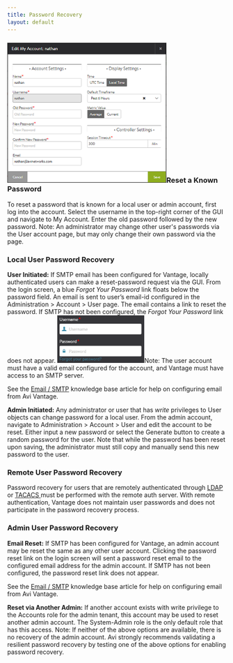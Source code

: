 ```yaml
---
title: Password Recovery
layout: default
---
```

### <a href="img/MyAccount.png"><img src="img/MyAccount.png" alt="MyAccount" width="366" height="321"></a>Reset a Known Password

To reset a password that is known for a local user or admin account, first log into the account. Select the username in the top-right corner of the GUI and navigate to My Account. Enter the old password followed by the new password.
Note:  An administrator may change other user's passwords via the User account page, but may only change their own password via the page.

### Local User Password Recovery

**User Initiated:**  If SMTP email has been configured for Vantage, locally authenticated users can make a reset-password request via the GUI. From the login screen, a blue *Forgot Your Password* link floats below the password field. An email is sent to user’s email-id configured in the Administration &gt; Account &gt; User page. The email contains a link to reset the password. If SMTP has not been configured, the *Forgot Your Password* link does not appear.
<a href="img/ForgotPassword.png"><img src="img/ForgotPassword.png" alt="ForgotPassword" width="200" height="109"></a>Note:  The user account must have a valid email configured for the account, and Vantage must have access to an SMTP server.

See the <a href="/docs/latest/email-smtp">Email / SMTP</a> knowledge base article for help on configuring email from Avi Vantage.

**Admin Initiated:**  Any administrator or user that has *write* privileges to User objects can change password for a local user. From the admin account, navigate to Administration &gt; Account &gt; User and edit the account to be reset. Either input a new password or select the Generate button to create a random password for the user. Note that while the password has been reset upon saving, the administrator must still copy and manually send this new password to the user.

### Remote User Password Recovery

Password recovery for users that are remotely authenticated through <a href="/docs/latest/ldap-authentication">LDAP </a>or <a href="/docs/latest/tacacs-authentication">TACACS </a>must be performed with the remote auth server.  With remote authentication, Vantage does not maintain user passwords and does not participate in the password recovery process.

### Admin User Password Recovery

**Email Reset:**  If SMTP has been configured for Vantage, an admin account may be reset the same as any other user account. Clicking the password reset link on the login screen will sent a password reset email to the configured email address for the admin account. If SMTP has not been configured, the password reset link does not appear.

See the <a href="/docs/latest/email-smtp">Email / SMTP</a> knowledge base article for help on configuring email from Avi Vantage.

**Reset via Another Admin:**  If another account exists with write privilege to the Accounts role for the admin tenant, this account may be used to reset another admin account. The System-Admin role is the only default role that has this access.
Note:  If neither of the above options are available, there is no recovery of the admin account.  Avi strongly recommends validating a resilient password recovery by testing one of the above options for enabling password recovery.